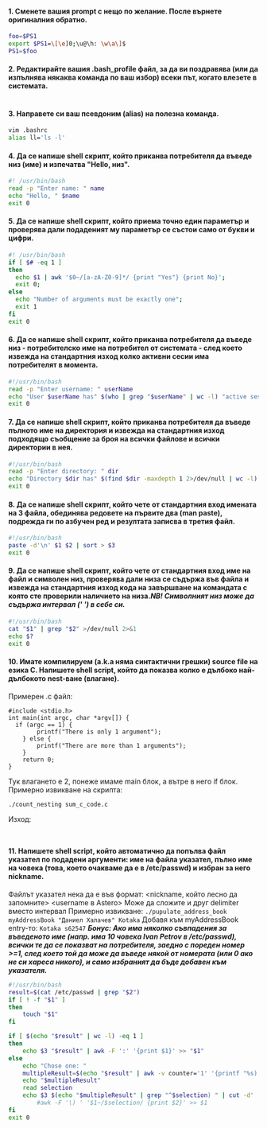 #### 1. Сменете вашия prompt с нещо по желание. После върнете оригиналния обратно.
```bash
foo=$PS1
export $PS1=\[\e]0;\u@\h: \w\a\]$
PS1=$foo
```
#### 2. Редактирайте вашия .bash_profile файл, за да ви поздравява (или да изпълнява някаква команда по ваш избор) всеки път, когато влезете в системата.
```bash

```
#### 3. Направете си ваш псевдоним (alias) на полезна команда.
```bash
vim .bashrc
alias ll='ls -l'
```
#### 4. Да се напише shell скрипт, който приканва потребителя да въведе низ (име) и изпечатва "Hello, низ".
```bash
#! /usr/bin/bash
read -p "Enter name: " name
echo "Hello, " $name
exit 0
```
#### 5. Да се напише shell скрипт, който приема точно един параметър и проверява дали подаденият му параметър се състои само от букви и цифри.
```bash
#! /usr/bin/bash
if [ $# -eq 1 ]
then
  echo $1 | awk '$0~/[a-zA-Z0-9]*/ {print "Yes"} {print No}';
  exit 0;
else
  echo "Number of arguments must be exactly one";
  exit 1
fi
exit 0
```
#### 6. Да се напише shell скрипт, който приканва потребителя да въведе низ - потребителско име на потребител от системата - след което извежда на стандартния изход колко активни сесии има потребителят в момента.
```bash
#!/usr/bin/bash
read -p "Enter username: " userName
echo "User $userName has" $(who | grep "$userName" | wc -l) "active sessions"
exit 0
```
#### 7. Да се напише shell скрипт, който приканва потребителя да въведе пълното име на директория и извежда на стандартния изход подходящо съобщение за броя на всички файлове и всички директории в нея.
```bash
#!/usr/bin/bash
read -p "Enter directory: " dir
echo "Directory $dir has" $(find $dir -maxdepth 1 2>/dev/null | wc -l) "elements"
exit 0
```
#### 8. Да се напише shell скрипт, който чете от стандартния вход имената на 3 файла, обединява редовете на първите два (man paste), подрежда ги по азбучен ред и резултата записва в третия файл.
```bash
#!/usr/bin/bash
paste -d'\n' $1 $2 | sort > $3
exit 0
```
#### 9. Да се напише shell скрипт, който чете от стандартния вход име на файл и символен низ, проверява дали низа се съдържа във файла и извежда на стандартния изход кода на завършване на командата с която сте проверили наличието на низа.*NB! Символният низ може да съдържа интервал (' ') в себе си.*
```bash
#!/usr/bin/bash
cat "$1" | grep "$2" >/dev/null 2>&1 
echo $?
exit 0
```
#### 10. Имате компилируем (a.k.a няма синтактични грешки) source file на езика C. Напишете shell script, който да покaзва колко е дълбоко най-дълбокото nest-ване (влагане).
Примерен .c файл:
```
#include <stdio.h>
int main(int argc, char *argv[]) {
  if (argc == 1) {
		printf("There is only 1 argument");
	} else {
		printf("There are more than 1 arguments");
	}
	return 0;
}
```
Тук влагането е 2, понеже имаме main блок, а вътре в него if блок.
Примерно извикване на скрипта:
```
./count_nesting sum_c_code.c
```
Изход:
```The deepest nesting is 2 levels
```
```bash

```
#### 11. Напишете shell script, който автоматично да попълва файл указател по подадени аргументи: име на файла указател, пълно име на човека (това, което очакваме да е в /etc/passwd) и избран за него nickname.
Файлът указател нека да е във формат:
<nickname, който лесно да запомните> <username в Astero>
Може да сложите и друг delimiter вместо интервал
Примерно извикване:
`./pupulate_address_book myAddressBook "Даниел Халачев" Kotaka`
Добавя към myAddressBook entry-то:
`Kotaka s62547`
***Бонус: Ако има няколко съвпадения за въведеното име (напр. има 10 човека Ivan Petrov в /etc/passwd), всички те да се показват на потребителя, заедно с пореден номер >=1,
след което той да може да въведе някой от номерата (или 0 ако не си хареса никого), и само избраният да бъде добавен към указателя.***
```bash
#!/usr/bin/bash
result=$(cat /etc/passwd | grep "$2")
if [ ! -f "$1" ]
then
    touch "$1"
fi

if [ $(echo "$result" | wc -l) -eq 1 ]
then
    echo $3 "$result" | awk -F ':' '{print $1}' >> "$1"
else
    echo "Chose one: "
    multipleResult=$(echo "$result" | awk -v counter='1' '{printf "%s) %s\n",counter,$1; counter++}')
    echo "$multipleResult"
    read selection
    echo $3 $(echo "$multipleResult" | grep "^$selection) " | cut -d' ' -f 2 | cut -d':' -f 1) >> "$1"
        #awk -F '\) ' '$1~/$selection/ {print $2}' >> $1
fi
exit 0
```
